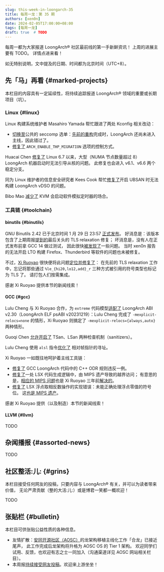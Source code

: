 ```yaml
---
slug: this-week-in-loongarch-35
title: 每周一龙：第 35 期
authors: [xen0n]
date: 2024-02-05T17:00:00+08:00
tags: [每周一龙]
draft: true  # TODO
---
```


每周一都为大家报道 LoongArch&reg; 社区最前线的第一手新鲜资讯！
上周的进展主要有 TODO。
详情点进来看！

<!-- truncate -->

如无特别说明，文中提及的日期、时间都为北京时间（UTC+8）。

## 先「马」再看 {#marked-projects}

本栏目的内容具有一定延续性，将持续追踪报道 LoongArch&reg; 领域的重要或长期项目（坑）。

### Linux {#linux}

Linux 构建系统维护者 Masahiro Yamada 帮忙跟进了两处 Kconfig 相关改动：

* [切换至](https://lore.kernel.org/loongarch/20240204134946.62509-1-masahiroy@kernel.org/)公共的
  seccomp 选单：[先前的重构](https://github.com/torvalds/linux/commit/282a181b1a0d)完成时，LoongArch
  还尚未进入主线，因此错过了。
* [修复了](https://lore.kernel.org/loongarch/20240204134813.61884-1-masahiroy@kernel.org/)
  `ARCH_ENABLE_THP_MIGRATION` 选项的控制方式。

Huacai Chen [修复了](https://lore.kernel.org/loongarch/20240131072151.1023985-1-chenhuacai@loongson.cn/)
Linux 6.7 以来，大型（NUMA 节点数量超过 8）LoongArch 机器启动时无法引导从核的问题。
此修复也会进入 v6.1、v6.6 两个稳定分支。

同为 Linux 维护者的信息安全研究者 Kees Cook
帮忙[修复了](https://lore.kernel.org/loongarch/20240130233140.work.887-kees@kernel.org/)开启
UBSAN 时无法构建 LoongArch vDSO 的问题。

Bibo Mao [减少了](https://lore.kernel.org/loongarch/20240130072238.2829831-1-maobibo@loongson.cn/)
KVM 会启动软件模拟定时器的场合。

### 工具链 {#toolchain}

#### binutils {#binutils}

GNU Binutils 2.42 已于北京时间 1 月 29 日 23:57 [正式发布](https://sourceware.org/pipermail/binutils/2024-January/132213.html)。
好消息是：该版本包含了上期周报[提到的](./2024-01-29-this-week-in-loongarch-34/index.md#binutils)最后关头的 TLS relaxation 修复；
坏消息是，没有人在正式发布前拿 GCC 14 做过测试，
因此很快[被发现了](https://sourceware.org/pipermail/binutils/2024-February/132266.html)一些问题。
当时 xen0n 报告的无法开启 LTO 构建 Firefox、Thunderbird 等软件的问题也未被修复。

不过，[Xi Ruoyao][xry111] 很快便将此问题[定位并修复了](https://sourceware.org/pipermail/binutils/2024-February/132290.html)：
在先前的 TLS relaxation 工作中，忘记将那些通过 `%le_{hi20,lo12,add}_r`
三种方式被引用的符号类型也标记为 TLS 了。
请打包人们按需集成。

感谢 Xi Ruoyao 提供本节的新闻线索！

[xry111]: https://github.com/xry111

#### GCC {#gcc}

Lulu Cheng 与 Xi Ruoyao 合作，为 `extreme`
代码模型[适配了](https://gcc.gnu.org/pipermail/gcc-patches/2024-January/644159.html)
LoongArch ABI v2.30（LoongArch ELF psABI v20231219）：Lulu Cheng 完成了
`-mexplicit-relocs=none` 的情形，Xi Ruoyao 则搞定了
`-mexplicit-relocs={always,auto}` 两种情形。

Guoqi Chen [允许开启了](https://gcc.gnu.org/pipermail/gcc-patches/2024-January/644274.html)
TSan、LSan 两种检查机制（sanitizers）。

Lulu Cheng 使用 `alsl` 指令[优化了](https://gcc.gnu.org/pipermail/gcc-patches/2024-January/644288.html)
相对帧指针的寻址。

Xi Ruoyao 一如既往地呵护着主线工具链：

* [修复了](https://gcc.gnu.org/pipermail/gcc-patches/2024-February/644749.html)
  GCC LoongArch 代码中的 C++ ODR 规则违反一例。
* [修复了](https://gcc.gnu.org/pipermail/gcc-patches/2024-February/644797.html)一处
  LSX 代码生成逻辑中，由 MIPS 遗产导致的越界访问；
  有意思的是，[相应的 MIPS 问题](https://gcc.gnu.org/PR98491)也是 Xi Ruoyao
  三年前[解决的](https://gcc.gnu.org/g:06505e701dcfdb1b9855601d6cf0aa1caea62975)。
* [修复了](https://gcc.gnu.org/pipermail/gcc-patches/2024-February/644889.html)
  LSX 浮点取相反数操作的实现错误：未能正确处理浮点零值的符号位。
  这[也是 MIPS 遗产](https://gcc.gnu.org/pipermail/gcc-patches/2024-February/644928.html)。

感谢 Xi Ruoyao 提供（以及制造）本节的新闻线索！

#### LLVM {#llvm}

TODO

## 杂闻播报 {#assorted-news}

TODO

## 社区整活:儿: {#grins}

本栏目接受任何网友的投稿，只要内容与 LoongArch&reg; 有关，并可以为读者带来价值，
无论严肃贡献（整的大活:儿:）或是博君一笑都一概欢迎！

TODO

## 张贴栏 {#bulletin}

本栏目可供张贴公益性质的各种信息。

* 友情扩散：[安同开源社区（AOSC）][aosc]的龙架构移植主线化工作「合龙」已接近尾声，
  此工作完成后龙架构将升格为 AOSC OS 的 Tier 1 架构。
  欢迎同学们试用、反馈，也欢迎有志之士一同加入（沟通渠道详见 AOSC 网站相关栏目）。
* 本周报[持续接受网友投稿][call-for-submissions]。欢迎来上游坐坐！

[aosc]: https://aosc.io
[call-for-submissions]: https://github.com/loongson-community/areweloongyet/issues/16

